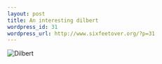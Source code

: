 ```yaml
--- 
layout: post
title: An interesting dilbert
wordpress_id: 31
wordpress_url: http://www.sixfeetover.org/?p=31
---
```

<img title="Dilbert" id="image30" alt="Dilbert" src="http://www.sixfeetover.org/wp-content/uploads/2007/03/dilbert.gif" />
